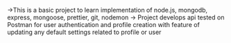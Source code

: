 ->This is a basic project to learn implementation of node.js, mongodb, express, mongoose, prettier, git, nodemon
-> Project develops api tested on Postman for user authentication and profile creation with feature of updating any default settings related to profile or user
